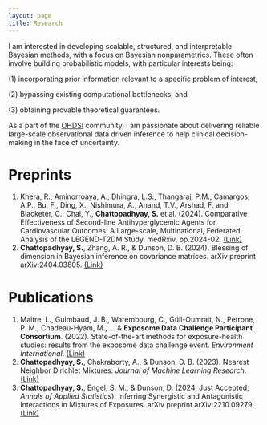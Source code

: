 ```yaml
---
layout: page
title: Research
---
```


I am interested in developing scalable, structured, and interpretable Bayesian methods, with a focus on Bayesian nonparametrics. These often involve building probabilistic models, with particular interests being: 

(1) incorporating prior information relevant to a specific problem of interest, 

(2) bypassing existing computational bottlenecks, and 

(3) obtaining provable theoretical guarantees. 

As a part of the [OHDSI](https://ohdsi.org/) community, I am passionate about delivering reliable large-scale observational data driven inference to help clinical decision-making in the face of uncertainty.

<!--- Earlier, I had 

1. Collaborated with [Dr. Antik Chakraborty](https://antik015.github.io/) in developing [**Nearest Neighbor Dirichlet Mixtures**](https://arxiv.org/abs/2003.07953), a scalable method for density estimation as an alternative to traditional Bayesian density estimators such as the [Dirichlet process mixture model](https://www.gatsby.ucl.ac.uk/~ywteh/research/npbayes/dp.pdf). 
2. Developed [**Synergistic Antagonistic Interaction Detection**](https://arxiv.org/abs/2210.09279), an interpretable and efficient method for detection of synergistic and antagonistic interactions between chemical exposures in epidemiological data, in collaboration with [Dr. Stephanie M. Engel](https://sph.unc.edu/adv_profile/stephanie-m-engel-phd/). --->

# Preprints

1. Khera, R., Aminorroaya, A., Dhingra, L.S., Thangaraj, P.M., Camargos, A.P., Bu, F., Ding, X., Nishimura, A., Anand, T.V., Arshad, F. and Blacketer, C., Chai, Y., **Chattopadhyay, S.** et al. (2024). Comparative Effectiveness of Second-line Antihyperglycemic Agents for Cardiovascular Outcomes: A Large-scale, Multinational, Federated Analysis of the LEGEND-T2DM Study. medRxiv, pp.2024-02. [(Link)](https://www.medrxiv.org/content/10.1101/2024.02.05.24302354v2)
2. **Chattopadhyay, S.**, Zhang, A. R., & Dunson, D. B. (2024). Blessing of dimension in Bayesian inference on covariance matrices. arXiv preprint arXiv:2404.03805. [(Link)](https://arxiv.org/abs/2404.03805)

# Publications

1. Maitre, L., Guimbaud, J. B., Warembourg, C., Güil-Oumrait, N., Petrone, P. M., Chadeau-Hyam, M., ... & **Exposome Data Challenge Participant Consortium**. (2022). State-of-the-art methods for exposure-health studies: results from the exposome data challenge event. _Environment International_. [(Link)](https://www.sciencedirect.com/science/article/pii/S016041202200349X)
2. **Chattopadhyay, S.**, Chakraborty, A., & Dunson, D. B. (2023). Nearest Neighbor Dirichlet Mixtures. _Journal of Machine Learning Research_. [(Link)](https://www.jmlr.org/papers/v24/21-0116.html)
3. **Chattopadhyay, S.**, Engel, S. M., & Dunson, D. (2024, Just Accepted, _Annals of Applied Statistics_). Inferring Synergistic and Antagonistic Interactions in Mixtures of Exposures. arXiv preprint arXiv:2210.09279. [(Link)](https://arxiv.org/abs/2210.09279)

